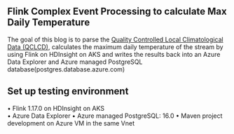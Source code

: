 ## Flink Complex Event Processing to calculate Max Daily Temperature

The goal of this blog is to parse the [Quality Controlled Local Climatological Data (QCLCD)](https://www.ncdc.noaa.gov/cdo-web/datasets), 
calculates the maximum daily temperature of the stream by using Flink on HDInsight on AKS and writes the results back into an Azure Data Explorer 
and Azure managed PostgreSQL database(postgres.database.azure.com)

## Set up testing environment

• Flink 1.17.0 on HDInsight on AKS <br>
• Azure Data Explorer
• Azure managed PostgreSQL: 16.0
• Maven project development on Azure VM in the same Vnet <br>

